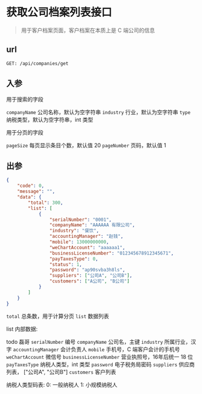 # 获取公司档案列表接口

> 用于客户档案页面，客户档案在本质上是 C 端公司的信息

## url

```
GET: /api/companies/get
```

## 入参

用于搜索的字段

`companyName` 公司名称，默认为空字符串
`industry` 行业，默认为空字符串
`type` 纳税类型，默认为空字符串，int 类型

用于分页的字段

`pageSize` 每页显示条目个数，默认值 20
`pageNumber` 页码，默认值 1

## 出参

```json
{
    "code": 0,
    "message": "",
    "data": {
        "total": 300,
        "list": [
            {
                "serialNumber": "0001",
                "companyName": "AAAAAA 有限公司",
                "industry": "餐饮",
                "accountingManager": "赵钱",
                "mobile": 13000000000,
                "weChartAccount": "aaaaaa1",
                "businessLicenseNumber": "012345678912345671",
                "payTaxesType": 0,
                "status": 1,
                "password": "ap90svba3h8ls",
                "suppliers": ["公司A", "公司B"],
                "customers": ["A公司", "B公司"]
            }
        ]
    }
}
```

`total` 总条数，用于计算分页
`list` 数据列表

list 内部数据:

todo 磊哥
`serialNumber` 编号
`companyName` 公司名，主键
`industry` 所属行业，汉字
`accountingManager` 会计负责人
`mobile` 手机号，C 端客户会计的手机号
`weChartAccount` 微信号
`businessLicenseNumber` 营业执照号，16年后统一 18 位
`payTaxesType` 纳税人类型，int 类型
`password` 电子税务局密码
`suppliers` 供应商列表， ["公司A", "公司B"]
`customers` 客户列表

纳税人类型码表:
0: 一般纳税人
1: 小规模纳税人
